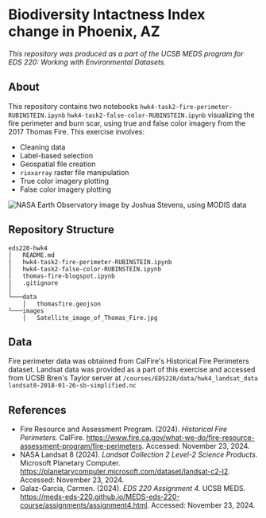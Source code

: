 # Biodiversity Intactness Index change in Phoenix, AZ
*This repository was produced as a part of the UCSB MEDS program for EDS 220: Working with Environmental Datasets.*

## About
This repository contains two notebooks `hwk4-task2-fire-perimeter-RUBINSTEIN.ipynb` `hwk4-task2-false-color-RUBINSTEIN.ipynb` visualizing the fire perimeter and burn scar, using true and false color imagery from the 2017 Thomas Fire. This exercise involves:
- Cleaning data
- Label-based selection
- Geospatial file creation
- `rioxarray` raster file manipulation 
- True color imagery plotting
- False color imagery plotting

![NASA Earth Observatory image by Joshua Stevens, using MODIS data](images/Satellite_image_of_Thomas_Fire.jpg)

## Repository Structure
```
eds220-hwk4
│   README.md
|   hwk4-task2-fire-perimeter-RUBINSTEIN.ipynb
│   hwk4-task2-false-color-RUBINSTEIN.ipynb
│   thomas-fire-blogspot.ipynb
|   .gitignore
│
└───data
    │   thomasfire.geojson
└───images
    │   Satellite_image_of_Thomas_Fire.jpg
```
## Data
Fire perimeter data was obtained from CalFire's Historical Fire Perimeters dataset. Landsat data was provided as a part of this exercise and accessed from UCSB Bren's Taylor server at `/courses/EDS220/data/hwk4_landsat_data landsat8-2018-01-26-sb-simplified.nc`

## References
- Fire Resource and Assessment Program. (2024). *Historical Fire Perimeters.* CalFire. https://www.fire.ca.gov/what-we-do/fire-resource-assessment-program/fire-perimeters. Accessed: November 23, 2024.
- NASA Landsat 8 (2024). *Landsat Collection 2 Level-2 Science Products.* Microsoft Planetary Computer. https://planetarycomputer.microsoft.com/dataset/landsat-c2-l2. Accessed: November 23, 2024.
- Galaz-Garcia, Carmen. (2024). *EDS 220 Assignment 4.* UCSB MEDS. https://meds-eds-220.github.io/MEDS-eds-220-course/assignments/assignment4.html. Accessed: November 23, 2024.
